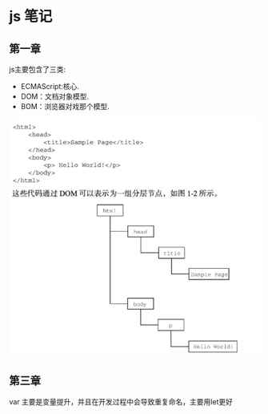 # js 笔记

## 第一章


js主要包含了三类:   

+ ECMAScript:核心.  
+ DOM：文档对象模型.    
+ BOM：浏览器对戏那个模型.   

   
![1](pic/1.png)

## 第三章

var 主要是变量提升，并且在开发过程中会导致重复命名，主要用let更好